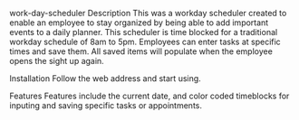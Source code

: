 work-day-scheduler
Description
This was a workday scheduler created to enable an employee to stay organized by being able to add important events to a daily planner. This scheduler is time blocked for a traditional workday schedule of 8am to 5pm. Employees can enter tasks at specific times and save them. All saved items will populate when the employee opens the sight up again.

Installation
Follow the web address and start using.

Features
Features include the current date, and color coded timeblocks for inputing and saving specific tasks or appointments.